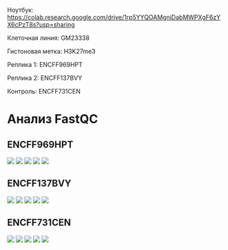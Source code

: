 Ноутбук: https://colab.research.google.com/drive/1rp5YYQOAMgniDabMWPXgF6zYX6cPzT8s?usp=sharing

Клеточная линия: GM23338

Гистоновая метка: H3K27me3

Реплика 1: ENCFF969HPT

Реплика 2: ENCFF137BVY

Контроль: ENCFF731CEN

# Анализ FastQC

## ENCFF969HPT

![](ENCFF969HPT-1.png)
![](ENCFF969HPT-2.png)
![](ENCFF969HPT-3.png)
![](ENCFF969HPT-4.png)
![](ENCFF969HPT-5.png)

## ENCFF137BVY

![](ENCFF137BVY-1.png)
![](ENCFF137BVY-2.png)
![](ENCFF137BVY-3.png)
![](ENCFF137BVY-4.png)
![](ENCFF137BVY-5.png)

## ENCFF731CEN

![](ENCFF731CEN-1.png)
![](ENCFF731CEN-2.png)
![](ENCFF731CEN-3.png)
![](ENCFF731CEN-4.png)
![](ENCFF731CEN-5.png)
